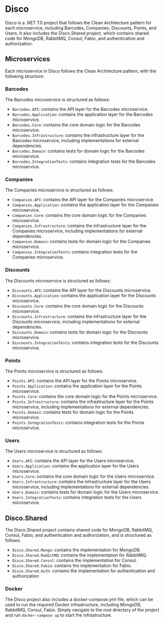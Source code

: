 # Disco

Disco is a .NET 7.0 project that follows the Clean Architecture pattern for each microservice, including Barcodes, Companies, Discounts, Points, and Users. It also includes the Disco.Shared project, which contains shared code for MongoDB, RabbitMQ, Consul, Fabio, and authentication and authorization.

## Microservices

Each microservice in Disco follows the Clean Architecture pattern, with the following structure:

### Barcodes

The Barcodes microservice is structured as follows:

- `Barcodes.API`: contains the API layer for the Barcodes microservice.
- `Barcodes.Application`: contains the application layer for the Barcodes microservice.
- `Barcodes.Core`: contains the core domain logic for the Barcodes microservice.
- `Barcodes.Infrastructure`: contains the infrastructure layer for the Barcodes microservice, including implementations for external dependencies.
- `Barcodes.Domain`: contains tests for domain logic for the Barcodes microservice.
- `Barcodes.IntegrationTests`: contains integration tests for the Barcodes microservice.

### Companies

The Companies microservice is structured as follows:

- `Companies.API`: contains the API layer for the Companies microservice.
- `Companies.Application`: contains the application layer for the Companies microservice.
- `Companies.Core`: contains the core domain logic for the Companies microservice.
- `Companies.Infrastructure`: contains the infrastructure layer for the Companies microservice, including implementations for external dependencies.
- `Companies.Domain`: contains tests for domain logic for the Companies microservice.
- `Companies.IntegrationTests`: contains integration tests for the Companies microservice.

### Discounts

The Discounts microservice is structured as follows:

- `Discounts.API`: contains the API layer for the Discounts microservice.
- `Discounts.Application`: contains the application layer for the Discounts microservice.
- `Discounts.Core`: contains the core domain logic for the Discounts microservice.
- `Discounts.Infrastructure`: contains the infrastructure layer for the Discounts microservice, including implementations for external dependencies.
- `Discounts.Domain`: contains tests for domain logic for the Discounts microservice.
- `Discounts.IntegrationTests`: contains integration tests for the Discounts microservice.

### Points

The Points microservice is structured as follows:

- `Points.API`: contains the API layer for the Points microservice.
- `Points.Application`: contains the application layer for the Points microservice.
- `Points.Core`: contains the core domain logic for the Points microservice.
- `Points.Infrastructure`: contains the infrastructure layer for the Points microservice, including implementations for external dependencies.
- `Points.Domain`: contains tests for domain logic for the Points microservice.
- `Points.IntegrationTests`: contains integration tests for the Points microservice.

### Users

The Users microservice is structured as follows:

- `Users.API`: contains the API layer for the Users microservice.
- `Users.Application`: contains the application layer for the Users microservice.
- `Users.Core`: contains the core domain logic for the Users microservice.
- `Users.Infrastructure`: contains the infrastructure layer for the Users microservice, including implementations for external dependencies.
- `Users.Domain`: contains tests for domain logic for the Users microservice.
- `Users.IntegrationTests`: contains integration tests for the Users microservice.

## Disco.Shared

The Disco.Shared project contains shared code for MongoDB, RabbitMQ, Consul, Fabio, and authentication and authorization, and is structured as follows:

- `Disco.Shared.Mongo`: contains the implementation for MongoDB.
- `Disco.Shared.RabbitMQ`: contains the implementation for RabbitMQ.
- `Disco.Shared.Consul`: contains the implementation for Consul.
- `Disco.Shared.Fabio`: contains the implementation for Fabio.
- `Disco.Shared.Auth`: contains the implementation for authentication and authorization


### Docker

The Disco project also includes a docker-compose.yml file, which can be used to run the required Docker infrastructure, including MongoDB, RabbitMQ, Consul, Fabio. Simply navigate to the root directory of the project and run `docker-compose up` to start the infrastructure.

